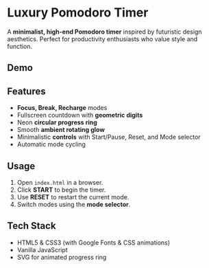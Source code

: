 # Luxury Pomodoro Timer

A **minimalist, high-end Pomodoro timer** inspired by futuristic design aesthetics. Perfect for productivity enthusiasts who value style and function.

## Demo



## Features
- **Focus, Break, Recharge** modes
- Fullscreen countdown with **geometric digits**
- Neon **circular progress ring**
- Smooth **ambient rotating glow**
- Minimalistic **controls** with Start/Pause, Reset, and Mode selector
- Automatic mode cycling

## Usage
1. Open `index.html` in a browser.
2. Click **START** to begin the timer.
3. Use **RESET** to restart the current mode.
4. Switch modes using the **mode selector**.

## Tech Stack
- HTML5 & CSS3 (with Google Fonts & CSS animations)
- Vanilla JavaScript
- SVG for animated progress ring




